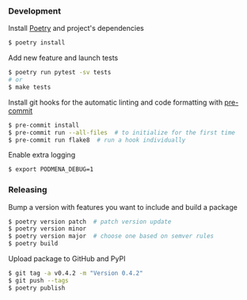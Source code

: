 ### Development

Install [Poetry](https://python-poetry.org/) and project's dependencies

```bash
$ poetry install
```

Add new feature and launch tests

```bash
$ poetry run pytest -sv tests
# or
$ make tests
```

Install git hooks for the automatic linting and code formatting with [pre-commit](https://pre-commit.com/)

```bash
$ pre-commit install
$ pre-commit run --all-files  # to initialize for the first time
$ pre-commit run flake8  # run a hook individually
```

Enable extra logging

```bash
$ export PODMENA_DEBUG=1
```

### Releasing

Bump a version with features you want to include and build a package

```bash
$ poetry version patch  # patch version update
$ poetry version minor
$ poetry version major  # choose one based on semver rules
$ poetry build
```

Upload package to GitHub and PyPI

```bash
$ git tag -a v0.4.2 -m "Version 0.4.2"
$ git push --tags
$ poetry publish
```
